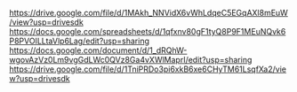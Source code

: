 https://drive.google.com/file/d/1MAkh_NNVidX6vWhLdqeC5EGqAXl8mEuW/view?usp=drivesdk
https://docs.google.com/spreadsheets/d/1qfxnv80gF1tyQ8P9F1MEuNQvk6P8PVOILLtaVlp6Lag/edit?usp=sharing
https://docs.google.com/document/d/1_dRQhW-wgovAzVz0Lm9vgGdLWc0QVz8Ga4vXWlMaprI/edit?usp=sharing
https://drive.google.com/file/d/1TniPRDo3pi6xkB6xe6CHyTM61LsqfXa2/view?usp=drivesdk
